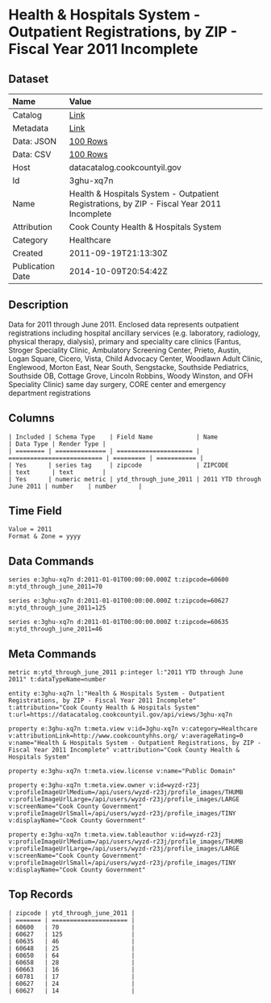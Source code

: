 # Health & Hospitals System - Outpatient Registrations, by ZIP - Fiscal Year 2011 Incomplete

## Dataset

| Name | Value |
| :--- | :---- |
| Catalog | [Link](https://catalog.data.gov/dataset/health-hospitals-system-outpatient-registrations-by-zip-fiscal-year-2011-incomplete-73b93) |
| Metadata | [Link](https://datacatalog.cookcountyil.gov/api/views/3ghu-xq7n) |
| Data: JSON | [100 Rows](https://datacatalog.cookcountyil.gov/api/views/3ghu-xq7n/rows.json?max_rows=100) |
| Data: CSV | [100 Rows](https://datacatalog.cookcountyil.gov/api/views/3ghu-xq7n/rows.csv?max_rows=100) |
| Host | datacatalog.cookcountyil.gov |
| Id | 3ghu-xq7n |
| Name | Health & Hospitals System - Outpatient Registrations, by ZIP - Fiscal Year 2011 Incomplete |
| Attribution | Cook County Health & Hospitals System |
| Category | Healthcare |
| Created | 2011-09-19T21:13:30Z |
| Publication Date | 2014-10-09T20:54:42Z |

## Description

Data for 2011 through June 2011. Enclosed data represents outpatient registrations including hospital ancillary services (e.g. laboratory, radiology, physical therapy, dialysis), primary and speciality care clinics (Fantus, Stroger Speciality Clinic, Ambulatory Screening Center, Prieto, Austin, Logan Square, Cicero, Vista, Child Advocacy Center, Woodlawn Adult Clinic, Englewood, Morton East, Near South, Sengstacke, Southside Pediatrics, Southside OB, Cottage Grove, Lincoln Robbins, Woody Winston, and OFH Speciality Clinic) same day surgery, CORE center and emergency department registrations

## Columns

```ls
| Included | Schema Type    | Field Name            | Name                       | Data Type | Render Type |
| ======== | ============== | ===================== | ========================== | ========= | =========== |
| Yes      | series tag     | zipcode               | ZIPCODE                    | text      | text        |
| Yes      | numeric metric | ytd_through_june_2011 | 2011 YTD through June 2011 | number    | number      |
```

## Time Field

```ls
Value = 2011
Format & Zone = yyyy
```

## Data Commands

```ls
series e:3ghu-xq7n d:2011-01-01T00:00:00.000Z t:zipcode=60600 m:ytd_through_june_2011=70

series e:3ghu-xq7n d:2011-01-01T00:00:00.000Z t:zipcode=60627 m:ytd_through_june_2011=125

series e:3ghu-xq7n d:2011-01-01T00:00:00.000Z t:zipcode=60635 m:ytd_through_june_2011=46
```

## Meta Commands

```ls
metric m:ytd_through_june_2011 p:integer l:"2011 YTD through June 2011" t:dataTypeName=number

entity e:3ghu-xq7n l:"Health & Hospitals System - Outpatient Registrations, by ZIP - Fiscal Year 2011 Incomplete" t:attribution="Cook County Health & Hospitals System" t:url=https://datacatalog.cookcountyil.gov/api/views/3ghu-xq7n

property e:3ghu-xq7n t:meta.view v:id=3ghu-xq7n v:category=Healthcare v:attributionLink=http://www.cookcountyhhs.org/ v:averageRating=0 v:name="Health & Hospitals System - Outpatient Registrations, by ZIP - Fiscal Year 2011 Incomplete" v:attribution="Cook County Health & Hospitals System"

property e:3ghu-xq7n t:meta.view.license v:name="Public Domain"

property e:3ghu-xq7n t:meta.view.owner v:id=wyzd-r23j v:profileImageUrlMedium=/api/users/wyzd-r23j/profile_images/THUMB v:profileImageUrlLarge=/api/users/wyzd-r23j/profile_images/LARGE v:screenName="Cook County Government" v:profileImageUrlSmall=/api/users/wyzd-r23j/profile_images/TINY v:displayName="Cook County Government"

property e:3ghu-xq7n t:meta.view.tableauthor v:id=wyzd-r23j v:profileImageUrlMedium=/api/users/wyzd-r23j/profile_images/THUMB v:profileImageUrlLarge=/api/users/wyzd-r23j/profile_images/LARGE v:screenName="Cook County Government" v:profileImageUrlSmall=/api/users/wyzd-r23j/profile_images/TINY v:displayName="Cook County Government"
```

## Top Records

```ls
| zipcode | ytd_through_june_2011 | 
| ======= | ===================== | 
| 60600   | 70                    | 
| 60627   | 125                   | 
| 60635   | 46                    | 
| 60648   | 25                    | 
| 60650   | 64                    | 
| 60658   | 28                    | 
| 60663   | 16                    | 
| 60781   | 17                    | 
| 60627   | 24                    | 
| 60627   | 14                    | 
```